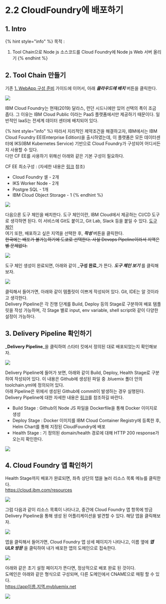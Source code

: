 # 2.2 CloudFoundry에 배포하기

## 1. Intro

{% hint style="info" %}
목적 : 

1. Tool Chain으로 Node js 소스코드를 Cloud Foundry에 Node js Web 서버 올리기
{% endhint %}

## 2. Tool Chain 만들기

기존 [1. WebApp 구성 준비](https://iphong.gitbook.io/iphong/~/edit/drafts/-LXTs1EoTZZ9QRh2Xus5/ibm-dev-tool/1.-ibm-cli) 가이드에 이어서, 아래 _**클라우드에 배치**_ 버튼을 클릭한다.

![](../../.gitbook/assets/image%20%284%29.png)

IBM Cloud Foundry는 현재\(2019\) 달라스, 런던 시드니에만 있어 선택의 폭이 조금 좁다. 그 이유는 IBM Cloud Public 이라는 PaaS 플랫폼에서만 제공하기 때문이다. 일반적인 IaaS는 전세계 데이터 센터에 배치되어 있다.

{% hint style="info" %}
따라서 지리적인 제약조건을 해결하고자, IBM에서는 IBM Cloud Foundry EE\(Enterprise Edition\)을 출시하였는데, 이 플랫폼은 모든 데이터센터에 IKS\(IBM Kubernetes Service\) 기반으로 Cloud Foundry가 구성되어 어디서든지 사용할 수 있다.  
다만 CF EE를 사용하기 위해선 아래와 같은 기본 구성이 필요하다.

CF EE 최소구성 : \(자세한 내용은 [링크](https://console.bluemix.net/cfadmin/configure) 참조\)

* Cloud Foundry 셀 - 2개
* IKS Worker Node - 2개 
* Postgre SQL - 1개
* IBM Cloud Object Storage - 1
{% endhint %}

![](../../.gitbook/assets/image%20%2810%29.png)

다음으론 도구 체인을 배치한다. 도구 체인이란, IBM Cloud에서 제공하는 CI/CD 도구로 생각하면 된다. 이 서비스에 Git도 붙이고, Git Lab, Slack 등을 붙일 수 있다.  [도구 체인](https://console.bluemix.net/docs/services/ContinuousDelivery/toolchains_working.html#toolchains_getting_started)  
여기 또한, 배포하고 싶은 지역을 선택한 후, _**작성**_ 버튼을 클릭한다.   
~~한국에는 배포가 불가능하기에 도쿄로 선택한다. 사실 Devops Pipeline이라서 지역은 별 문제없다.~~

![](../../.gitbook/assets/image%20%2839%29.png)

도구 체인 생성이 완료되면, 아래와 같이 _**구성 완료**_가 뜬다. _**도구 체인 보기**_ 를 클릭해보자.

![](../../.gitbook/assets/image%20%2817%29.png)

클릭해서 들어가면, 아래와 같이 템플릿이 이쁘게 작성되어 있다. Git, IDE는 알 것이라고 생각한다.   
Delivery Pipeline은 각 진행 단계를 Build, Deploy 등의 Stage로 구분하여 배포 템플릿을 작성 가능하며, 각 Stage 별로 input, env variable, shell script와 같이 다양한 설정이 가능하다. 

## 3. Delivery Pipeline 확인하기 

_**Delivery Pipeline**_을 클릭하여 스타터 킷에서 정의된 대로 배포되었는지 확인해보자.

![](../../.gitbook/assets/image%20%2814%29.png)

Delivery Pipeline에 들어가 보면, 아래와 같이 Build, Deploy, Health Stage로 구분하여 작성되어 있다. 이 내용은 Github에 생성된 파일 중 .bluemix 폴더 안의 toolchain.yml에 정의되어 있다.   
아래 Pipeline은 위에서 생성된 Github에 commit이 발생하는 경우 실행된다.  
Delivery Pipeline에 대한 자세한 내용은 [링크](https://console.bluemix.net/docs/services/ContinuousDelivery/index.html#cd_getting_started)를 참조하길 바란다.

* Build Stage : Github의 Node JS 파일을 Dockerfile을 통해 Docker 이미지로 생성
* Deploy Stage : Docker 이미지를 IBM Cloud Container Registry에 등록한 후, Helm Chart를 통해 지정된 CloudFoundry에 배포
* Health Stage : 기 정의된 domain/health 경로에 대해 HTTP 200 response가 오는지 확인한다.

![](../../.gitbook/assets/image%20%281%29.png)

## 4. Cloud Foundry 앱 확인하기 

Health Stage까지 배포가 완료되면, 좌측 상단의 탭을 눌러 리소스 목록 메뉴를 클릭한다.  
https://cloud.ibm.com/resources

![](../../.gitbook/assets/image%20%2821%29.png)

그럼 다음과 같이 리소스 목록이 나타나고, 중간에 Cloud Foundry 앱 항목에 방금 Delivery Pipeline을 통해 생성 된 어플리케이션을 발견할 수 있다. 해당 앱을 클릭해보자.

![](../../.gitbook/assets/image%20%2825%29.png)

앱을 클릭해서 들어가면, Cloud Foundry 앱 상세 페이지가 나타나고, 이름 옆에 _**앱 ULR 방문**_  을 클릭하여 내가 배포한 앱의 도메인으로 접속한다.

![](../../.gitbook/assets/image%20%285%29.png)

아래와 같은 초기 설정 페이지가 뜬다면, 정상적으로 배포 완료 된 것이다.  
도메인은 아래와 같은 형식으로 구성되며, 다른 도메인에서 CNAME으로 매핑 할 수 있다.  
https://app이름.지역.mybluemix.net

![](../../.gitbook/assets/image%20%286%29.png)



